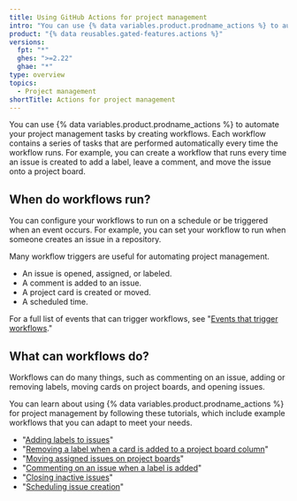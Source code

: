 ```yaml
---
title: Using GitHub Actions for project management
intro: "You can use {% data variables.product.prodname_actions %} to automate many of your project management tasks."
product: "{% data reusables.gated-features.actions %}"
versions:
  fpt: "*"
  ghes: ">=2.22"
  ghae: "*"
type: overview
topics:
  - Project management
shortTitle: Actions for project management
---
```


You can use {% data variables.product.prodname_actions %} to automate your project management tasks by creating workflows. Each workflow contains a series of tasks that are performed automatically every time the workflow runs. For example, you can create a workflow that runs every time an issue is created to add a label, leave a comment, and move the issue onto a project board.

## When do workflows run?

You can configure your workflows to run on a schedule or be triggered when an event occurs. For example, you can set your workflow to run when someone creates an issue in a repository.

Many workflow triggers are useful for automating project management.

- An issue is opened, assigned, or labeled.
- A comment is added to an issue.
- A project card is created or moved.
- A scheduled time.

For a full list of events that can trigger workflows, see "[Events that trigger workflows](/actions/reference/events-that-trigger-workflows)."

## What can workflows do?

Workflows can do many things, such as commenting on an issue, adding or removing labels, moving cards on project boards, and opening issues.

You can learn about using {% data variables.product.prodname_actions %} for project management by following these tutorials, which include example workflows that you can adapt to meet your needs.

- "[Adding labels to issues](/actions/guides/adding-labels-to-issues)"
- "[Removing a label when a card is added to a project board column](/actions/guides/removing-a-label-when-a-card-is-added-to-a-project-board-column)"
- "[Moving assigned issues on project boards](/actions/guides/moving-assigned-issues-on-project-boards)"
- "[Commenting on an issue when a label is added](/actions/guides/commenting-on-an-issue-when-a-label-is-added)"
- "[Closing inactive issues](/actions/guides/closing-inactive-issues)"
- "[Scheduling issue creation](/actions/guides/scheduling-issue-creation)"
